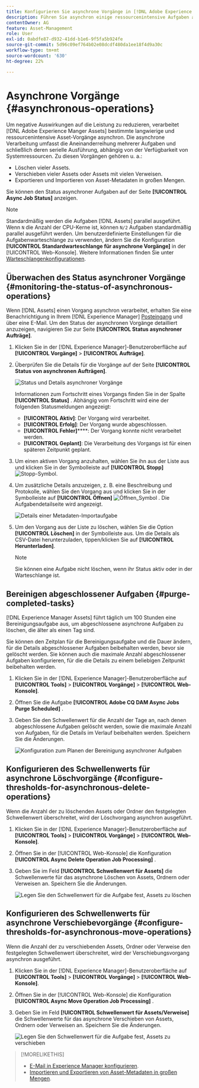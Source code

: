 ```yaml
---
title: Konfigurieren Sie asynchrone Vorgänge in [!DNL Adobe Experience Manager].
description: Führen Sie asynchron einige ressourcenintensive Aufgaben aus, um die Leistung in [!DNL Experience Manager Assets] zu optimieren.
contentOwner: AG
feature: Asset-Management
role: User
exl-id: 0abdfe87-d932-41dd-b1e6-9f5fa5b924fe
source-git-commit: 5d96c09ef764b02e08dcdf480da1ee18f4d9a30c
workflow-type: tm+mt
source-wordcount: '630'
ht-degree: 22%

---
```


# Asynchrone Vorgänge {#asynchronous-operations}

Um negative Auswirkungen auf die Leistung zu reduzieren, verarbeitet [!DNL Adobe Experience Manger Assets] bestimmte langwierige und ressourcenintensive Asset-Vorgänge asynchron. Die asynchrone Verarbeitung umfasst die Aneinanderreihung mehrerer Aufgaben und schließlich deren serielle Ausführung, abhängig von der Verfügbarkeit von Systemressourcen. Zu diesen Vorgängen gehören u. a.:

* Löschen vieler Assets.
* Verschieben vieler Assets oder Assets mit vielen Verweisen.
* Exportieren und Importieren von Asset-Metadaten in großen Mengen.

Sie können den Status asynchroner Aufgaben auf der Seite **[!UICONTROL Async Job Status]** anzeigen.

>[!NOTE]
>
>Standardmäßig werden die Aufgaben [!DNL Assets] parallel ausgeführt. Wenn `N` die Anzahl der CPU-Kerne ist, können `N/2` Aufgaben standardmäßig parallel ausgeführt werden. Um benutzerdefinierte Einstellungen für die Aufgabenwarteschlange zu verwenden, ändern Sie die Konfiguration **[!UICONTROL Standardwarteschlange für asynchrone Vorgänge]** in der [!UICONTROL Web-Konsole]. Weitere Informationen finden Sie unter [Warteschlangenkonfigurationen](https://sling.apache.org/documentation/bundles/apache-sling-eventing-and-job-handling.html#queue-configurations).

## Überwachen des Status asynchroner Vorgänge {#monitoring-the-status-of-asynchronous-operations}

Wenn [!DNL Assets] einen Vorgang asynchron verarbeitet, erhalten Sie eine Benachrichtigung in Ihrem [!DNL Experience Manager] [Posteingang](/help/sites-authoring/inbox.md) und über eine E-Mail. Um den Status der asynchronen Vorgänge detailliert anzuzeigen, navigieren Sie zur Seite **[!UICONTROL Status asynchroner Aufträge]**.

1. Klicken Sie in der [!DNL Experience Manager]-Benutzeroberfläche auf **[!UICONTROL Vorgänge]** > **[!UICONTROL Aufträge]**.

1. Überprüfen Sie die Details für die Vorgänge auf der Seite **[!UICONTROL Status von asynchronen Aufträgen]**.

   ![Status und Details asynchroner Vorgänge](assets/job_status.png)

   Informationen zum Fortschritt eines Vorgangs finden Sie in der Spalte **[!UICONTROL Status]** . Abhängig vom Fortschritt wird eine der folgenden Statusmeldungen angezeigt:

   * **[!UICONTROL Aktiv]**: Der Vorgang wird verarbeitet.
   * **[!UICONTROL Erfolg]**: Der Vorgang wurde abgeschlossen.
   * **[!UICONTROL Fehler]******: Der Vorgang konnte nicht verarbeitet werden.
   * **[!UICONTROL Geplant]**: Die Verarbeitung des Vorgangs ist für einen späteren Zeitpunkt geplant.

1. Um einen aktiven Vorgang anzuhalten, wählen Sie ihn aus der Liste aus und klicken Sie in der Symbolleiste auf **[!UICONTROL Stopp]** ![Stopp-Symbol](assets/do-not-localize/stop_icon.svg).

1. Um zusätzliche Details anzuzeigen, z. B. eine Beschreibung und Protokolle, wählen Sie den Vorgang aus und klicken Sie in der Symbolleiste auf **[!UICONTROL Öffnen]** ![Öffnen_Symbol](assets/do-not-localize/edit_icon.svg) . Die Aufgabendetailseite wird angezeigt.

   ![Details einer Metadaten-Importaufgabe](assets/job_details.png)

1. Um den Vorgang aus der Liste zu löschen, wählen Sie die Option **[!UICONTROL Löschen]** in der Symbolleiste aus. Um die Details als CSV-Datei herunterzuladen, tippen/klicken Sie auf **[!UICONTROL Herunterladen]**.

   >[!NOTE]
   >
   >Sie können eine Aufgabe nicht löschen, wenn ihr Status aktiv oder in der Warteschlange ist.

## Bereinigen abgeschlossener Aufgaben {#purge-completed-tasks}

[!DNL Experience Manager Assets] führt täglich um 100 Stunden eine Bereinigungsaufgabe aus, um abgeschlossene asynchrone Aufgaben zu löschen, die älter als einen Tag sind.

<!-- TBD: Find out from the engineering team and mention the time zone of this 1:00 am task.
-->

Sie können den Zeitplan für die Bereinigungsaufgabe und die Dauer ändern, für die Details abgeschlossener Aufgaben beibehalten werden, bevor sie gelöscht werden. Sie können auch die maximale Anzahl abgeschlossener Aufgaben konfigurieren, für die die Details zu einem beliebigen Zeitpunkt beibehalten werden.

1. Klicken Sie in der [!DNL Experience Manager]-Benutzeroberfläche auf **[!UICONTROL Tools]** > **[!UICONTROL Vorgänge]** > **[!UICONTROL Web-Konsole]**.
1. Öffnen Sie die Aufgabe **[!UICONTROL Adobe CQ DAM Async Jobs Purge Scheduled]** .
1. Geben Sie den Schwellenwert für die Anzahl der Tage an, nach denen abgeschlossene Aufgaben gelöscht werden, sowie die maximale Anzahl von Aufgaben, für die Details im Verlauf beibehalten werden. Speichern Sie die Änderungen.

   ![Konfiguration zum Planen der Bereinigung asynchroner Aufgaben](assets/purge_job.png)

## Konfigurieren des Schwellenwerts für asynchrone Löschvorgänge {#configure-thresholds-for-asynchronous-delete-operations}

Wenn die Anzahl der zu löschenden Assets oder Ordner den festgelegten Schwellenwert überschreitet, wird der Löschvorgang asynchron ausgeführt.

1. Klicken Sie in der [!DNL Experience Manager]-Benutzeroberfläche auf **[!UICONTROL Tools]** > **[!UICONTROL Vorgänge]** > **[!UICONTROL Web-Konsole]**.
1. Öffnen Sie in der [!UICONTROL Web-Konsole] die Konfiguration **[!UICONTROL Async Delete Operation Job Processing]** .
1. Geben Sie im Feld **[!UICONTROL Schwellenwert für Assets]** die Schwellenwerte für das asynchrone Löschen von Assets, Ordnern oder Verweisen an. Speichern Sie die Änderungen.

   ![Legen Sie den Schwellenwert für die Aufgabe fest, Assets zu löschen](assets/delete_threshold.png)

## Konfigurieren des Schwellenwerts für asynchrone Verschiebevorgänge {#configure-thresholds-for-asynchronous-move-operations}

Wenn die Anzahl der zu verschiebenden Assets, Ordner oder Verweise den festgelegten Schwellenwert überschreitet, wird der Verschiebungsvorgang asynchron ausgeführt.

1. Klicken Sie in der [!DNL Experience Manager]-Benutzeroberfläche auf **[!UICONTROL Tools]** > **[!UICONTROL Vorgänge]** > **[!UICONTROL Web-Konsole]**.
1. Öffnen Sie in der [!UICONTROL Web-Konsole] die Konfiguration **[!UICONTROL Async Move Operation Job Processing]** .
1. Geben Sie im Feld **[!UICONTROL Schwellenwert für Assets/Verweise]** die Schwellenwerte für das asynchrone Verschieben von Assets, Ordnern oder Verweisen an. Speichern Sie die Änderungen.

   ![Legen Sie den Schwellenwert für die Aufgabe fest, Assets zu verschieben](assets/move_threshold.png)

>[!MORELIKETHIS]
>
>* [E-Mail in Experience Manager konfigurieren](/help/sites-administering/notification.md).
>* [Importieren und Exportieren von Asset-Metadaten in großen Mengen](/help/assets/metadata-import-export.md).

